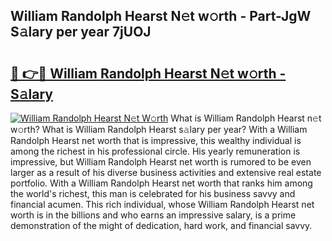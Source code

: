 ## William Randolph Hearst N𝚎t w𝚘rth - Part-JgW S𝚊lary per year 7jUOJ

# <h2><a href="http://gc3q9y.nevu.top/?p=William+Randolph+Hearst">🔗 👉🔴 William Randolph Hearst N𝚎t w𝚘rth - S𝚊lary</a></h2>

[![William Randolph Hearst N𝚎t W𝚘rth](https://i.imgur.com/Oavwk0R.jpeg)](http://gc3q9y.nevu.top/?p=William+Randolph+Hearst)
What is William Randolph Hearst n𝚎t w𝚘rth? What is William Randolph Hearst s𝚊lary per year?
With a William Randolph Hearst net worth that is impressive, this wealthy individual is among the richest in his professional circle. His yearly remuneration is impressive, but William Randolph Hearst net worth is rumored to be even larger as a result of his diverse business activities and extensive real estate portfolio. With a William Randolph Hearst net worth that ranks him among the world's richest, this man is celebrated for his business savvy and financial acumen. This rich individual, whose William Randolph Hearst net worth is in the billions and who earns an impressive salary, is a prime demonstration of the might of dedication, hard work, and financial savvy.
